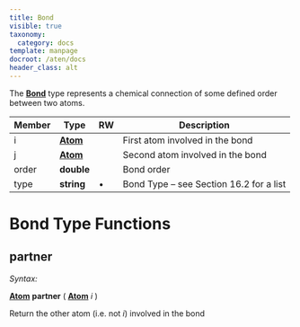 ```yaml
---
title: Bond
visible: true
taxonomy:
  category: docs
template: manpage
docroot: /aten/docs
header_class: alt
---
```


The [**Bond**](/aten/docs/scripting/variabletypes/bond) type represents a chemical connection of some defined order between two atoms.
 
| Member | Type | RW | Description |
|--------|------|----|-------------|
| i | [**Atom**](/aten/docs/scripting/variabletypes/atom) | | First atom involved in the bond |
| j | [**Atom**](/aten/docs/scripting/variabletypes/atom) | | Second atom involved in the bond |
| order | **double** | | Bond order |
| type | **string** | • | Bond Type – see Section 16.2 for a list |

# Bond Type Functions

## partner <a id="partner"></a>

_Syntax:_

[**Atom**](/aten/docs/scripting/variabletypes/atom) **partner** ( [**Atom**](/aten/docs/scripting/variabletypes/atom) _i_ )

Return the other atom (i.e. not _i_) involved in the bond


